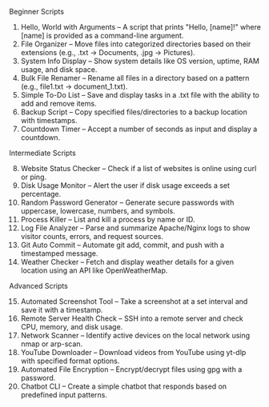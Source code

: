 Beginner Scripts

1. Hello, World with Arguments – A script that prints "Hello, [name]!" where [name] is provided as a command-line argument.
2. File Organizer – Move files into categorized directories based on their extensions (e.g., .txt → Documents, .jpg → Pictures).
3. System Info Display – Show system details like OS version, uptime, RAM usage, and disk space.
4. Bulk File Renamer – Rename all files in a directory based on a pattern (e.g., file1.txt → document_1.txt).
5. Simple To-Do List – Save and display tasks in a .txt file with the ability to add and remove items.
6. Backup Script – Copy specified files/directories to a backup location with timestamps.
7. Countdown Timer – Accept a number of seconds as input and display a countdown.

Intermediate Scripts

8. Website Status Checker – Check if a list of websites is online using curl or ping.
9. Disk Usage Monitor – Alert the user if disk usage exceeds a set percentage.
10.  Random Password Generator – Generate secure passwords with uppercase, lowercase, numbers, and symbols.
11. Process Killer – List and kill a process by name or ID.
12. Log File Analyzer – Parse and summarize Apache/Nginx logs to show visitor counts, errors, and request sources.
13. Git Auto Commit – Automate git add, commit, and push with a timestamped message.
14. Weather Checker – Fetch and display weather details for a given location using an API like OpenWeatherMap.

Advanced Scripts

15. Automated Screenshot Tool – Take a screenshot at a set interval and save it with a timestamp.
16. Remote Server Health Check – SSH into a remote server and check CPU, memory, and disk usage.
17. Network Scanner – Identify active devices on the local network using nmap or arp-scan.
18. YouTube Downloader – Download videos from YouTube using yt-dlp with specified format options.
19. Automated File Encryption – Encrypt/decrypt files using gpg with a password.
20. Chatbot CLI – Create a simple chatbot that responds based on predefined input patterns.
